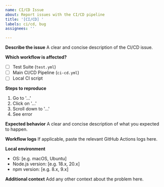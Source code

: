 ```yaml
---
name: CI/CD Issue
about: Report issues with the CI/CD pipeline
title: '[CI/CD] '
labels: ci/cd, bug
assignees: ''

---
```


**Describe the issue**
A clear and concise description of the CI/CD issue.

**Which workflow is affected?**
- [ ] Test Suite (`test.yml`)
- [ ] Main CI/CD Pipeline (`ci-cd.yml`)
- [ ] Local CI script

**Steps to reproduce**
1. Go to '...'
2. Click on '...'
3. Scroll down to '...'
4. See error

**Expected behavior**
A clear and concise description of what you expected to happen.

**Workflow logs**
If applicable, paste the relevant GitHub Actions logs here.

**Local environment**
- OS: [e.g. macOS, Ubuntu]
- Node.js version: [e.g. 18.x, 20.x]
- npm version: [e.g. 8.x, 9.x]

**Additional context**
Add any other context about the problem here.
